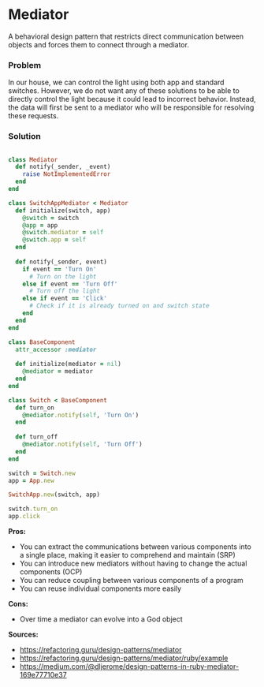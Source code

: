 # Mediator

A behavioral design pattern that restricts direct communication between objects and forces them to connect through a mediator.

### Problem

In our house, we can control the light using both app and standard switches. However, we do not want any of these solutions to be able to directly control the light because it could lead to incorrect behavior. Instead, the data will first be sent to a mediator who will be responsible for resolving these requests.

### Solution

``` Ruby

class Mediator
  def notify(_sender, _event)
    raise NotImplementedError
  end
end

class SwitchAppMediator < Mediator
  def initialize(switch, app)
    @switch = switch
    @app = app
    @switch.mediator = self
    @switch.app = self
  end
  
  def notify(_sender, event)
    if event == 'Turn On'
      # Turn on the light
    else if event == 'Turn Off'
      # Turn off the light
    else if event == 'Click'
      # Check if it is already turned on and switch state
    end
  end
end

class BaseComponent
  attr_accessor :mediator
  
  def initialize(mediator = nil)
    @mediator = mediator
  end
end

class Switch < BaseComponent
  def turn_on
    @mediator.notify(self, 'Turn On')
  end
  
  def turn_off
    @mediator.notify(self, 'Turn Off')
  end
end

switch = Switch.new
app = App.new

SwitchApp.new(switch, app)

switch.turn_on
app.click
```

**Pros:**
- You can extract the communications between various components into a single place, making it easier to comprehend and maintain (SRP)
- You can introduce new mediators without having to change the actual components (OCP)
- You can reduce coupling between various components of a program
- You can reuse individual components more easily

**Cons:**
- Over time a mediator can evolve into a God object

**Sources:**
- https://refactoring.guru/design-patterns/mediator
- https://refactoring.guru/design-patterns/mediator/ruby/example
- https://medium.com/@dljerome/design-patterns-in-ruby-mediator-169e77710e37
